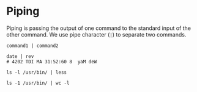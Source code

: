 # Piping

Piping is passing the output of one command to the standard input of the other command.
We use pipe character (`|`) to separate two commands.

```
command1 | command2
```

```shell
date | rev
# 4202 TDI MA 31:52:60 8  yaM deW
```

```shell
ls -l /usr/bin/ | less
```

```shell
ls -1 /usr/bin/ | wc -l
```
